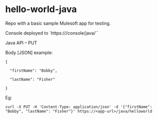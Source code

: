 # hello-world-java
Repo with a basic sample Mulesoft app for testing.

Console deployed to `https://<app-url>/console/java/``

Java API – PUT

Body [JSON] example:

```
{

  "firstName": "Bobby",

  "lastName": "Fisher"

}
```
Eg:
```
curl -X PUT -H 'Content-Type: application/json' -d '{"firstName": "Bobby", "lastName": "Fisher"}' https://<app-url>/java/helloworld
```
